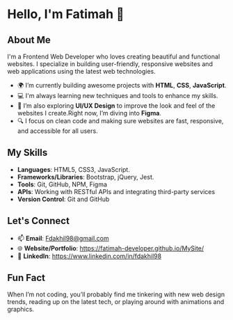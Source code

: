 # Hello, I'm Fatimah 👋

## About Me
I'm a Frontend Web Developer who loves creating beautiful and functional websites. I specialize in building user-friendly, responsive websites and web applications using the latest web technologies.

- 🌍 I’m currently building awesome projects with **HTML**, **CSS**, **JavaScript**.
- 💻 I'm always learning new techniques and tools to enhance my skills. 
- 🌱 I’m also exploring **UI/UX Design** to improve the look and feel of the websites I create.Right now, I’m diving into **Figma**.
- 🔍 I focus on clean code and making sure websites are fast, responsive, and accessible for all users.

## My Skills
- **Languages**: HTML5, CSS3, JavaScript.
- **Frameworks/Libraries**: Bootstrap, jQuery, Jest.
- **Tools**: Git, GitHub, NPM, Figma
- **APIs**: Working with RESTful APIs and integrating third-party services
- **Version Control**: Git and GitHub

## Let's Connect
- 📫 **Email**: Fdakhil98@gmail.com
- 🌐 **Website/Portfolio**: https://fatimah-developer.github.io/MySite/ 
- 🔗 **LinkedIn**: https://www.linkedin.com/in/fdakhil98

## Fun Fact
When I’m not coding, you’ll probably find me tinkering with new web design trends, reading up on the latest tech, or playing around with animations and graphics.
